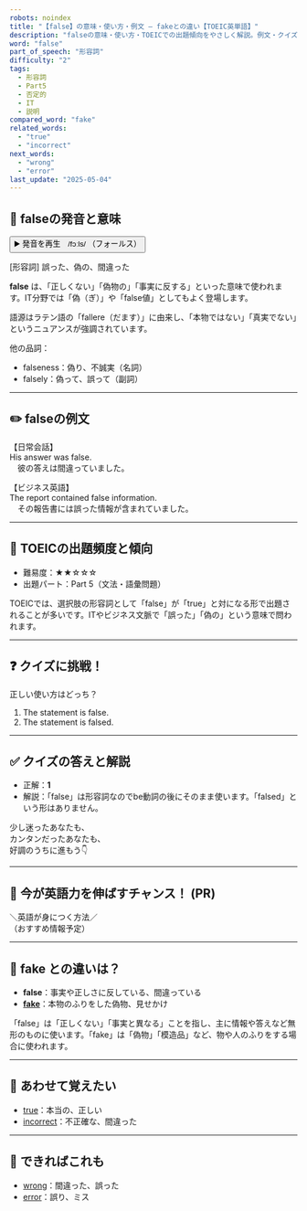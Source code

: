 ```yaml
---
robots: noindex
title: "【false】の意味・使い方・例文 ― fakeとの違い【TOEIC英単語】"
description: "falseの意味・使い方・TOEICでの出題傾向をやさしく解説。例文・クイズ付きでfakeとの違いもわかりやすく学べます。"
word: "false"
part_of_speech: "形容詞"
difficulty: "2"
tags:
  - 形容詞
  - Part5
  - 否定的
  - IT
  - 説明
compared_word: "fake"
related_words:
  - "true"
  - "incorrect"
next_words:
  - "wrong"
  - "error"
last_update: "2025-05-04"
---
```


## 🔰 falseの発音と意味

<button class="play-audio" onclick="playTTS('false')">
  <span class="play-audio-main">
    ▶️ 発音を再生　/fɔːls/
  </span>
  <span class="play-audio-sub">
    （フォールス）
  </span>
</button>

[形容詞] 誤った、偽の、間違った

**false** は、「正しくない」「偽物の」「事実に反する」といった意味で使われます。IT分野では「偽（ぎ）」や「false値」としてもよく登場します。

語源はラテン語の「fallere（だます）」に由来し、「本物ではない」「真実でない」というニュアンスが強調されています。

他の品詞：  
- falseness：偽り、不誠実（名詞）
- falsely：偽って、誤って（副詞）

---

## ✏️ falseの例文

【日常会話】  
His answer was false.  
　彼の答えは間違っていました。

【ビジネス英語】  
The report contained false information.  
　その報告書には誤った情報が含まれていました。

---

## 🎯 TOEICの出題頻度と傾向

- 難易度：★★☆☆☆
- 出題パート：Part 5（文法・語彙問題）

TOEICでは、選択肢の形容詞として「false」が「true」と対になる形で出題されることが多いです。ITやビジネス文脈で「誤った」「偽の」という意味で問われます。

---

## ❓ クイズに挑戦！

正しい使い方はどっち？

1. The statement is false.  
2. The statement is falsed.

---

## ✅ クイズの答えと解説

- 正解：**1**
- 解説：「false」は形容詞なのでbe動詞の後にそのまま使います。「falsed」という形はありません。

少し迷ったあなたも、  
カンタンだったあなたも、  
好調のうちに進もう👇️

---

## 🚀 今が英語力を伸ばすチャンス！ (PR)

<div class="info-center">
＼英語が身につく方法／<br>  
（おすすめ情報予定）
</div>

---

## 🤔  fake との違いは？

- **false**：事実や正しさに反している、間違っている
- **[fake](/word/fake/)**：本物のふりをした偽物、見せかけ

「false」は「正しくない」「事実と異なる」ことを指し、主に情報や答えなど無形のものに使います。「fake」は「偽物」「模造品」など、物や人のふりをする場合に使われます。

---

## 🧩 あわせて覚えたい

- [true](/word/true/)：本当の、正しい
- [incorrect](/word/incorrect/)：不正確な、間違った

---

## 📖 できればこれも

- [wrong](/word/wrong/)：間違った、誤った
- [error](/word/error/)：誤り、ミス

<!-- cvid: aid30_bid00 -->
